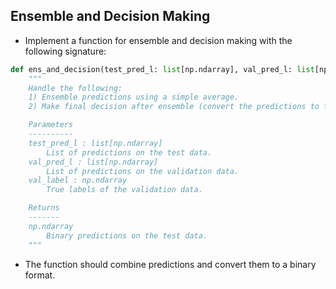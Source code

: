## Ensemble and Decision Making

- Implement a function for ensemble and decision making with the following signature:

```python
def ens_and_decision(test_pred_l: list[np.ndarray], val_pred_l: list[np.ndarray], val_label: np.ndarray) -> np.ndarray:
    """
    Handle the following:
    1) Ensemble predictions using a simple average.
    2) Make final decision after ensemble (convert the predictions to final binary form).

    Parameters
    ----------
    test_pred_l : list[np.ndarray]
        List of predictions on the test data.
    val_pred_l : list[np.ndarray]
        List of predictions on the validation data.
    val_label : np.ndarray
        True labels of the validation data.

    Returns
    -------
    np.ndarray
        Binary predictions on the test data.
    """
```

- The function should combine predictions and convert them to a binary format.
